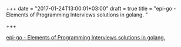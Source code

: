 +++
date = "2017-01-24T13:00:01+03:00"
draft = true
title = "epi-go - Elements of Programming Interviews solutions in golang. "

+++

<p><a href="https://t.co/nGhK2oJFGe">epi-go - Elements of Programming Interviews solutions in golang. </a></p>
